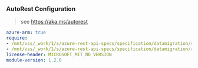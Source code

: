 ### AutoRest Configuration

> see https://aka.ms/autorest

``` yaml
azure-arm: true
require:
- /mnt/vss/_work/1/s/azure-rest-api-specs/specification/datamigration/resource-manager/readme.md
- /mnt/vss/_work/1/s/azure-rest-api-specs/specification/datamigration/resource-manager/readme.go.md
license-header: MICROSOFT_MIT_NO_VERSION
module-version: 1.2.0
```